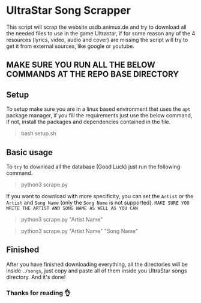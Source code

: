 # UltraStar Song Scrapper

This script will scrap the website usdb.animux.de and try to download all the needed files to use in the game Ultrastar, if for some reason any of the 4 resources (lyrics, video, audio and cover) are missing the script will try to get it from external sources, like google or youtube.

## MAKE SURE YOU RUN ALL THE BELOW COMMANDS AT THE REPO BASE DIRECTORY

## Setup

To setup make sure you are in a linux based environment that uses the `apt` package manager, if you fill the requirements just use the below command, if not, install the packages and dependencies contained in the file.

> bash setup.sh

## Basic usage

To `try` to download all the database (Good Luck) just run the following command.

> python3 scrape.py

If you want to download with more specificity, you can set the `Artist` or the `Artist` and `Song Name` (only the `Song Name` is not supported).
`MAKE SURE YOU WRITE THE ARTIST AND SONG NAME AS WELL AS YOU CAN`

> python3 scrape.py "Artist Name"

> python3 scrape.py "Artist Name" "Song Name"

## Finished

After you have finished downloading everything, all the directories will be inside `./songs`, just copy and paste all of them inside you UltraStar songs directory.
And it's done!

### Thanks for reading 👌